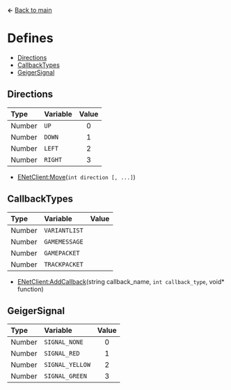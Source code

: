 **←** [Back to main](Main.md)

# Defines
* [Directions](#Directions)
* [CallbackTypes](#CallbackTypes)
* [GeigerSignal](#GeigerSignal)

## Directions
| Type | Variable | Value |
|:-----|:---------|:-----:|
|Number|`UP`|0|
|Number|`DOWN`|1|
|Number|`LEFT`|2|
|Number|`RIGHT`|3|

* [ENetClient:Move](Functions.md#Move)(`int direction [, ...]`)

## CallbackTypes
| Type | Variable | Value |
|:-----|:---------|:-----:|
|Number|`VARIANTLIST`||
|Number|`GAMEMESSAGE`||
|Number|`GAMEPACKET`||
|Number|`TRACKPACKET`||

* [ENetClient:AddCallback](Functions.md#AddCallback)(string callback_name, `int callback_type`, void* function)

## GeigerSignal
| Type | Variable | Value |
|:-----|:---------|:-----:|
|Number|`SIGNAL_NONE`|0|
|Number|`SIGNAL_RED`|1|
|Number|`SIGNAL_YELLOW`|2|
|Number|`SIGNAL_GREEN`|3|
